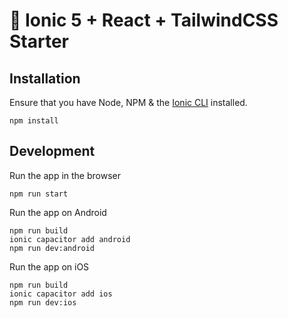 # 🚀 Ionic 5 + React + TailwindCSS Starter

## Installation
Ensure that you have Node, NPM & the [Ionic CLI](https://ionicframework.com/docs/intro/cli) installed.

```shell
npm install
```

## Development

Run the app in the browser
```shell
npm run start
```

Run the app on Android
```shell
npm run build
ionic capacitor add android
npm run dev:android
```

Run the app on iOS
```shell
npm run build
ionic capacitor add ios
npm run dev:ios
```
